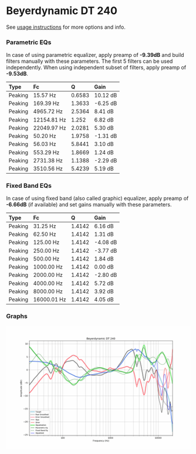# Beyerdynamic DT 240
See [usage instructions](https://github.com/jaakkopasanen/AutoEq#usage) for more options and info.

### Parametric EQs
In case of using parametric equalizer, apply preamp of **-9.39dB** and build filters manually
with these parameters. The first 5 filters can be used independently.
When using independent subset of filters, apply preamp of **-9.53dB**.

| Type    | Fc          |      Q | Gain     |
|:--------|:------------|:-------|:---------|
| Peaking | 15.57 Hz    | 0.6583 | 10.12 dB |
| Peaking | 169.39 Hz   | 1.3633 | -6.25 dB |
| Peaking | 4965.72 Hz  | 2.5364 | 8.41 dB  |
| Peaking | 12154.81 Hz | 1.252  | 6.82 dB  |
| Peaking | 22049.97 Hz | 2.0281 | 5.30 dB  |
| Peaking | 50.20 Hz    | 1.9758 | -1.31 dB |
| Peaking | 56.03 Hz    | 5.8441 | 3.10 dB  |
| Peaking | 553.29 Hz   | 1.8669 | 1.24 dB  |
| Peaking | 2731.38 Hz  | 1.1388 | -2.29 dB |
| Peaking | 3510.56 Hz  | 5.4239 | 5.19 dB  |

### Fixed Band EQs
In case of using fixed band (also called graphic) equalizer, apply preamp of **-6.66dB**
(if available) and set gains manually with these parameters.

| Type    | Fc          |      Q | Gain     |
|:--------|:------------|:-------|:---------|
| Peaking | 31.25 Hz    | 1.4142 | 6.16 dB  |
| Peaking | 62.50 Hz    | 1.4142 | 1.31 dB  |
| Peaking | 125.00 Hz   | 1.4142 | -4.08 dB |
| Peaking | 250.00 Hz   | 1.4142 | -3.77 dB |
| Peaking | 500.00 Hz   | 1.4142 | 1.84 dB  |
| Peaking | 1000.00 Hz  | 1.4142 | 0.00 dB  |
| Peaking | 2000.00 Hz  | 1.4142 | -2.80 dB |
| Peaking | 4000.00 Hz  | 1.4142 | 5.72 dB  |
| Peaking | 8000.00 Hz  | 1.4142 | 3.92 dB  |
| Peaking | 16000.01 Hz | 1.4142 | 4.05 dB  |

### Graphs
![](./Beyerdynamic%20DT%20240.png)